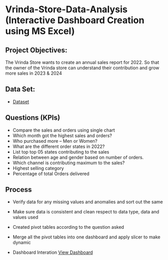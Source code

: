 # Vrinda-Store-Data-Analysis (Interactive Dashboard Creation using MS Excel)
## Project Objectives:
The Vrinda Store wants to create an annual sales report for 2022. So that the owner of the Vrinda store can understand their contribution and grow more sales in 2023 & 2024
## Data Set:
- <a href="https://github.com/Farheen-1233/Data-Analysis-Dashboard-/blob/main/Vrinda%20Store%20Data%20Analysis.xlsx"> Dataset</a>
## Questions (KPIs)
-	Compare the sales and orders using single chart
-	Which month got the highest sales and orders?
-	Who purchased more – Men or Women?
-	What are the different order states in 2022?
-	List top top 05 states contributing  to the sales
-	Relation between age and gender based on number of orders.
-	Which channel is contributing maximum to the sales?
-	Highest selling category
-	Percentage of total Orders delivered 
## Process
-	Verify data for any missing values and anomalies and sort out the same
-	Make sure data is consistent and clean respect to data type, data and values used
-	Created pivot tables according to the question asked 
-	Merge all the pivot tables into one dashboard and apply slicer to make dynamic

  - Dashboard Interation <a href="https://github.com/Farheen-1233/Data-Analysis-Dashboard-/blob/main/Screen%20shot.bmp">View Dashboard</a>


